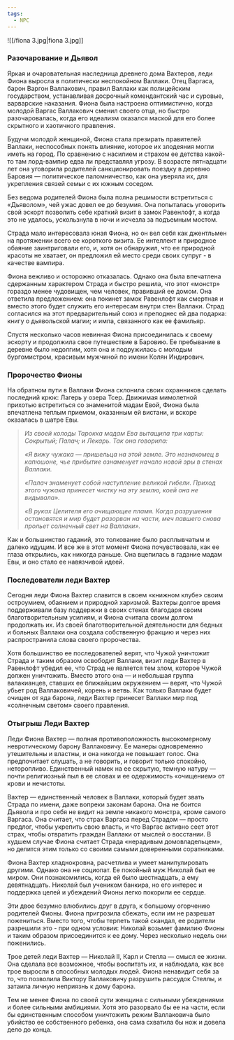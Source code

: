 ```yaml
---
tags:
  - NPC
---
```

![[/fiona 3.jpg|fiona 3.jpg]]

### Разочарование и Дьявол

Яркая и очаровательная наследница древнего дома Вахтеров, леди Фиона выросла в политически неспокойном Валлаки. Отец Варгаса, барон Варгон Валлакович, правил Валлаки как полицейским государством, устанавливая досрочный комендантский час и суровые, варварские наказания. Фиона была настроена оптимистично, когда молодой Варгас Валлакович сменил своего отца, но быстро разочаровалась, когда его идеализм оказался маской для его более скрытного и хаотичного правления.

Будучи молодой женщиной, Фиона стала презирать правителей Валлаки, неспособных понять влияние, которое их злодеяния могли иметь на город. По сравнению с насилием и страхом ее детства какой-то там лорд-вампир едва ли представлял угрозу. В возрасте пятнадцати лет она уговорила родителей санкционировать поездку в деревню Баровия — политическое паломничество, как она уверяла их, для укрепления связей семьи с их южным соседом.

Без ведома родителей Фиона была полна решимости встретиться с «Дьяволом», чей ужас довел ее до безумия. Она попыталась уговорить свой эскорт позволить себе краткий визит в замок Равенлофт, а когда это не удалось, ускользнула в ночи и исчезла за подъемным мостом.

Страда мало интересовала юная Фиона, но он вел себя как джентльмен на протяжении всего ее короткого визита. Ее интеллект и природное обаяние заинтриговали его, и, хотя он обнаружил, что ее природной красоты не хватает, он предложил ей место среди своих супруг - в качестве вампира.

Фиона вежливо и осторожно отказалась. Однако она была впечатлена сдержанным характером Страда и быстро решила, что этот «монстр» гораздо менее чудовищен, чем человек, правивший ее домом. Она ответила предложением: она покинет замок Равенлофт как смертная и вместо этого будет служить его интересам внутри стен Валлаки. Страд согласился на этот предварительный союз и преподнес ей два подарка: книгу о дьявольской магии; и импа, связанного как ее фамильяр.

Спустя несколько часов невинная Фиона присоединилась к своему эскорту и продолжила свое путешествие в Баровию. Ее пребывание в деревне было недолгим, хотя она и подружилась с молодым бургомистром, красивым мужчиной по имени Колян Индирович.

### Пророчество Фионы

На обратном пути в Валлаки Фиона склонила своих охранников сделать последний крюк: Лагерь у озера Тсер. Движимая мимолетной прихотью встретиться со знаменитой мадам Евой, Фиона была впечатлена теплым приемом, оказанным ей вистани, и вскоре оказалась в шатре Евы.

> _Из своей колоды Тарокка мадам Ева вытащила три карты: Сокрытый; Палач; и Лекарь. Так она говорила:_
> 
> _«Я вижу чужака — пришельца на этой земле. Это незнакомец в капюшоне, чье прибытие ознаменует начало новой эры в стенах Валлаки._
> 
> _«Палач знаменует собой наступление великой гибели. Приход этого чужака принесет чистку на эту землю, коей она не видывала»._
> 
> _«В руках Целителя его очищающее пламя. Когда разрушения остановятся и мир будет разорван на части, меч павшего снова прольет солнечный свет на Валлаки»._

Как и большинство гаданий, это толкование было расплывчатым и далеко идущим. И все же в этот момент Фиона почувствовала, как ее глаза открылись, как никогда раньше. Она вцепилась в гадание мадам Евы, и оно стало ее навязчивой идеей.

### Последователи леди Вахтер

Сегодня леди Фиона Вахтер славится в своем «книжном клубе» своим остроумием, обаянием и природной харизмой. Вахтеры долгое время поддерживали базу поддержки в своих стенах благодаря своим благотворительным усилиям, и Фиона считала своим долгом продолжать их. Из своей благотворительной деятельности для бедных и больных Валлаки она создала собственную фракцию и через них распространила слова своего пророчества.

Хотя большинство ее последователей верят, что Чужой уничтожит Страда и таким образом освободит Валлаки, визит леди Вахтер в Равенлофт убедил ее, что Страд не является тем злом, которое Чужой должен уничтожить. Вместо этого она — и небольшая группа валакианцев, ставших ее ближайшим окружением — верят, что Чужой убьет род Валлаковичей, корень и ветвь. Как только Валлаки будет очищен от яда барона, леди Вахтер принесет Валлаки мир под «солнечным светом» своего правления.

### Отыгрыш Леди Вахтер

Леди Фиона Вахтер — полная противоположность высокомерному невротическому барону Валлаковичу. Ее манеры одновременно утешительны и властны, и она никогда не повышает голос. Она предпочитает слушать, а не говорить, и говорит только спокойно, неторопливо. Единственный намек на ее скрытую, темную натуру — почти религиозный пыл в ее словах и ее одержимость «очищением» от крови и нечистоты.

Вахтер — единственный человек в Валлаки, который будет звать Страда по имени, даже вопреки законам барона. Она не боится Дьявола и про себя не видит на земле никакого монстра, кроме самого Варгаса. Она считает, что страх Варгаса перед Страдом — просто предлог, чтобы укрепить свою власть, и что Варгас активно сеет этот страх, чтобы отвратить граждан Валлаки от мыслей о восстании. В худшем случае Фиона считает Страда «нерадивым домовладельцем», но делится этим только со своими самыми доверенными соратниками.

Фиона Вахтер хладнокровна, расчетлива и умеет манипулировать другими. Однако она не социопат. Ее покойный муж Николай был ее миром. Они познакомились, когда ей было шестнадцать, а ему девятнадцать. Николай был учеником банкира, но его интерес и поддержка целей и убеждений Фионы легко покорили ее сердце.

Эти двое безумно влюбились друг в друга, к большому огорчению родителей Фионы. Фиона пригрозила сбежать, если им не разрешат пожениться. Вместо того, чтобы терпеть такой скандал, ее родители разрешили это - при одном условии: Николай возьмет фамилию Фионы и таким образом присоединится к ее дому. Через несколько недель они поженились.

Трое детей леди Вахтер — Николай II, Карл и Стелла — смысл ее жизни. Она сделала все возможное, чтобы воспитать их, и наблюдала, как все трое выросли в способных молодых людей. Фиона ненавидит себя за то, что позволила Виктору Валлаковичу разрушить рассудок Стеллы, и затаила личную неприязнь к дому барона.

Тем не менее Фиона по своей сути женщина с сильными убеждениями и более сильными амбициями. Хотя это разорвало бы ее на части, если бы единственным способом уничтожить режим Валлаковича было убийство ее собственного ребенка, она сама схватила бы нож и довела дело до конца.